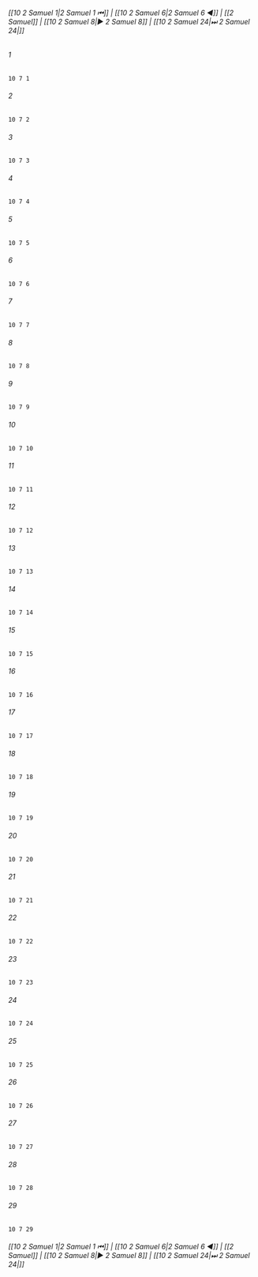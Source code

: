 
###### [[10 2 Samuel 1|2 Samuel 1 ⏮]] | [[10 2 Samuel 6|2 Samuel 6 ◀]] | [[2 Samuel]] | [[10 2 Samuel 8|▶ 2 Samuel 8]] | [[10 2 Samuel 24|⏭ 2 Samuel 24|]]

###### 1
``` verse
10 7 1 
```
###### 2
``` verse
10 7 2 
```
###### 3
``` verse
10 7 3 
```
###### 4
``` verse
10 7 4 
```
###### 5
``` verse
10 7 5 
```
###### 6
``` verse
10 7 6 
```
###### 7
``` verse
10 7 7 
```
###### 8
``` verse
10 7 8 
```
###### 9
``` verse
10 7 9 
```
###### 10
``` verse
10 7 10 
```
###### 11
``` verse
10 7 11 
```
###### 12
``` verse
10 7 12 
```
###### 13
``` verse
10 7 13 
```
###### 14
``` verse
10 7 14 
```
###### 15
``` verse
10 7 15 
```
###### 16
``` verse
10 7 16 
```
###### 17
``` verse
10 7 17 
```
###### 18
``` verse
10 7 18 
```
###### 19
``` verse
10 7 19 
```
###### 20
``` verse
10 7 20 
```
###### 21
``` verse
10 7 21 
```
###### 22
``` verse
10 7 22 
```
###### 23
``` verse
10 7 23 
```
###### 24
``` verse
10 7 24 
```
###### 25
``` verse
10 7 25 
```
###### 26
``` verse
10 7 26 
```
###### 27
``` verse
10 7 27 
```
###### 28
``` verse
10 7 28 
```
###### 29
``` verse
10 7 29 
```

###### [[10 2 Samuel 1|2 Samuel 1 ⏮]] | [[10 2 Samuel 6|2 Samuel 6 ◀]] | [[2 Samuel]] | [[10 2 Samuel 8|▶ 2 Samuel 8]] | [[10 2 Samuel 24|⏭ 2 Samuel 24|]]

